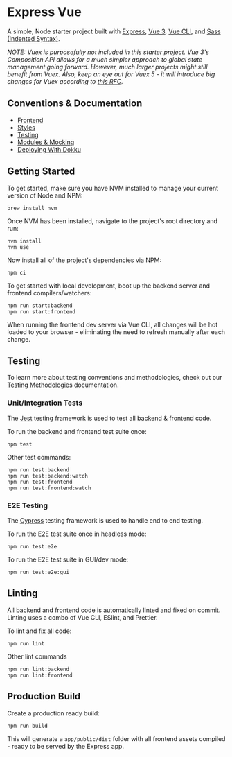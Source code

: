 # Express Vue

A simple, Node starter project built with [Express](https://expressjs.com/), [Vue 3](https://vuejs.org/), [Vue CLI](https://github.com/vuejs/vue-cli), and [Sass (Indented Syntax)](https://sass-lang.com/documentation/syntax#the-indented-syntax).

*NOTE: Vuex is purposefully not included in this starter project. Vue 3's Composition API allows for a much simpler approach to global state management going forward. However, much larger projects might still benefit from Vuex. Also, keep an eye out for Vuex 5 - it will introduce big changes for Vuex according to [this RFC](https://github.com/kiaking/rfcs/blob/vuex-5/active-rfcs/0000-vuex-5.md).*

## Conventions & Documentation

- [Frontend](docs/frontend.md)
- [Styles](docs/styles.md)
- [Testing](docs/testing.md)
- [Modules & Mocking](docs/modules-and-mocking.md)
- [Deploying With Dokku](docs/dokku.md)

## Getting Started

To get started, make sure you have NVM installed to manage your current version of Node and NPM:

```
brew install nvm
```

Once NVM has been installed, navigate to the project's root directory and run:

```
nvm install
nvm use
```

Now install all of the project's dependencies via NPM:

```
npm ci
```

To get started with local development, boot up the backend server and frontend compilers/watchers:

```
npm run start:backend
npm run start:frontend
```

When running the frontend dev server via Vue CLI, all changes will be hot loaded to your browser - eliminating the need to refresh manually after each change.

## Testing

To learn more about testing conventions and methodologies, check out our [Testing Methodologies](docs/testing.md) documentation.

### Unit/Integration Tests

The [Jest](https://facebook.github.io/jest/) testing framework is used to test all backend & frontend code.

To run the backend and frontend test suite once:

```
npm test
```

Other test commands:

```
npm run test:backend
npm run test:backend:watch
npm run test:frontend
npm run test:frontend:watch
```

### E2E Testing

The [Cypress](https://www.cypress.io/) testing framework is used to handle end to end testing.

To run the E2E test suite once in headless mode:

```
npm run test:e2e
```

To run the E2E test suite in GUI/dev mode:

```
npm run test:e2e:gui
```

## Linting

All backend and frontend code is automatically linted and fixed on commit. Linting uses a combo of Vue CLI, ESlint, and Prettier.

To lint and fix all code:

```
npm run lint
```

Other lint commands

```
npm run lint:backend
npm run lint:frontend
```

## Production Build

Create a production ready build:

```
npm run build
```

This will generate a `app/public/dist` folder with all frontend assets compiled - ready to be served by the Express app.


